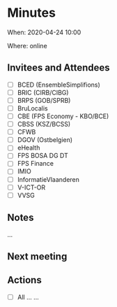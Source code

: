 # Minutes

When: 2020-04-24 10:00

Where: online

## Invitees and Attendees
- [ ] BCED (EnsembleSimplifions)
- [ ] BRIC (CIRB/CIBG)
- [ ] BRPS (GOB/SPRB)
- [ ] BruLocalis
- [ ] CBE (FPS Economy - KBO/BCE)
- [ ] CBSS (KSZ/BCSS)
- [ ] CFWB
- [ ] DGOV (Ostbelgien)
- [ ] eHealth
- [ ] FPS BOSA DG DT
- [ ] FPS Finance
- [ ] IMIO
- [ ] InformatieVlaanderen
- [ ] V-ICT-OR
- [ ] VVSG

## Notes

...

## Next meeting

## Actions
- [ ] All ...
...
